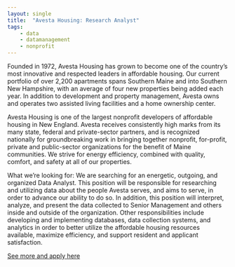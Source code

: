 ```yaml
---
layout: single
title:  "Avesta Housing: Research Analyst"
tags: 
    - data
    - datamanagement
    - nonprofit
---
```


Founded in 1972, Avesta Housing has grown to become one of the country’s most innovative and respected leaders in affordable housing.  Our current portfolio of over 2,200 apartments spans Southern Maine and into Southern New Hampshire, with an average of four new properties being added each year.  In addition to development and property management, Avesta owns and operates two assisted living facilities and a home ownership center.

Avesta Housing is one of the largest nonprofit developers of affordable housing in New England. Avesta receives consistently high marks from its many state, federal and private-sector partners, and is recognized nationally for groundbreaking work in bringing together nonprofit, for-profit, private and public-sector organizations for the benefit of Maine communities.  We strive for energy efficiency, combined with quality, comfort, and safety at all of our properties.

What we’re looking for:
We are searching for an energetic, outgoing, and organized Data Analyst. This position will be responsible for researching and utilizing data about the people Avesta serves, and aims to serve, in order to advance our ability to do so. In addition, this position will interpret, analyze, and present the data collected to Senior Management and others inside and outside of the organization. Other responsibilities include developing and implementing databases, data collection systems, and analytics in order to better utilize the affordable housing resources available, maximize efficiency, and support resident and applicant satisfaction.

[See more and apply here](https://workforcenow.adp.com/jobs/apply/posting.html?client=avesta&jobId=47124)
